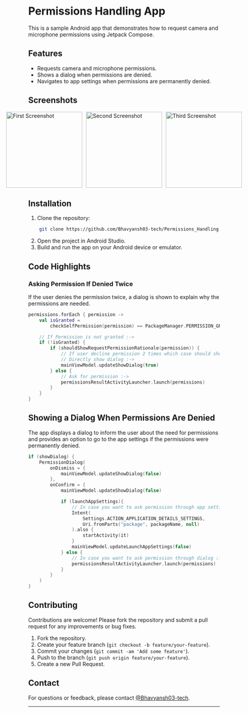 # Permissions Handling App

This is a sample Android app that demonstrates how to request camera and microphone permissions using Jetpack Compose.

## Features
- Requests camera and microphone permissions.
- Shows a dialog when permissions are denied.
- Navigates to app settings when permissions are permanently denied.

## Screenshots

<div style="display: flex; justify-content: center; align-items: center;">
    <img src="https://github.com/user-attachments/assets/dc177a68-dc12-4000-a0ae-a4e69e48c6d9" alt="First Screenshot" style="width: 200px; height: auto; margin-right: 10px;">
    <img src="https://github.com/user-attachments/assets/d278ba6c-f707-448e-b587-aae659697858" alt="Second Screenshot" style="width: 200px; height: auto; margin-right: 10px;">
    <img src="https://github.com/user-attachments/assets/9466d7d5-0bbd-45cd-bdfc-6ece181e2bba" alt="Third Screenshot" style="width: 200px; height: auto;">
</div>


## Installation

1. Clone the repository:
```bash
    git clone https://github.com/Bhavyansh03-tech/Permissions_Handling.git
```
2. Open the project in Android Studio.
3. Build and run the app on your Android device or emulator.


## Code Highlights

### Asking Permission If Denied Twice
If the user denies the permission twice, a dialog is shown to explain why the permissions are needed.

```kotlin
permissions.forEach { permission ->
    val isGranted =
        checkSelfPermission(permission) == PackageManager.PERMISSION_GRANTED

    // If Permission is not granted :->
    if (!isGranted) {
        if (shouldShowRequestPermissionRationale(permission)) {
            // If user decline permission 2 times which case should show when request permission.
            // Directly show dialog :->
            mainViewModel.updateShowDialog(true)
        } else {
            // Ask for permission :->
            permissionsResultActivityLauncher.launch(permissions)
        }
    }
}
```

## Showing a Dialog When Permissions Are Denied

The app displays a dialog to inform the user about the need for permissions and provides an option to go to the app settings if the permissions were permanently denied.

```kotlin
if (showDialog) {
    PermissionDialog(
        onDismiss = {
            mainViewModel.updateShowDialog(false)
        },
        onConfirm = {
            mainViewModel.updateShowDialog(false)

            if (launchAppSettings){
                // In case you want to ask permission through app settings :->
                Intent(
                    Settings.ACTION_APPLICATION_DETAILS_SETTINGS,
                    Uri.fromParts("package", packageName, null)
                ).also {
                    startActivity(it)
                }
                mainViewModel.updateLaunchAppSettings(false)
            } else {
                // In case you want to ask permission through dialog :->
                permissionsResultActivityLauncher.launch(permissions)
            }
        }
    )
}
```


## Contributing

Contributions are welcome! Please fork the repository and submit a pull request for any improvements or bug fixes.

1. Fork the repository.
2. Create your feature branch (`git checkout -b feature/your-feature`).
3. Commit your changes (`git commit -am 'Add some feature'`).
4. Push to the branch (`git push origin feature/your-feature`).
5. Create a new Pull Request.

## Contact

For questions or feedback, please contact [@Bhavyansh03-tech](https://github.com/Bhavyansh03-tech).

---
